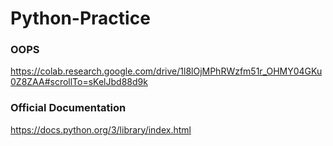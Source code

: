 # Python-Practice


### OOPS 

https://colab.research.google.com/drive/1l8lOjMPhRWzfm51r_OHMY04GKu0Z8ZAA#scrollTo=sKelJbd88d9k

### Official Documentation

https://docs.python.org/3/library/index.html


